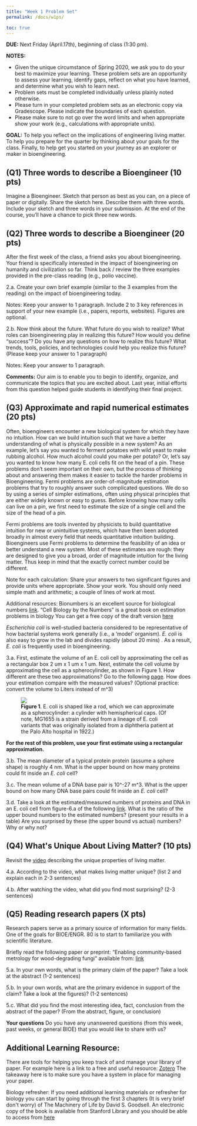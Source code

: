 ```yaml
---
title: "Week 1 Problem Set"
permalink: /docs/w1ps/

toc: true
---
```


**DUE:** Next Friday (April.17th), beginning of class (1:30 pm).

**NOTES:** 
  - Given the unique circumstance of Spring 2020, we ask you to do your best to maximize your learning. These problem sets are an opportunity to assess your learning, identify gaps, reflect on what you have learned, and determine what you wish to learn next. 
  - Problem sets must be completed individually unless plainly noted otherwise.
  - Please turn in your completed problem sets as an electronic copy via Gradescope. Please indicate the boundaries of each question.  
  - Please make sure to not go over the word limits and when appropriate show your work (e.g., calculations with appropriate units).

**GOAL:** To help you reflect on the implications of engineering living matter. To help you prepare for the quarter by thinking about your goals for the class. Finally, to help get you started on your journey as an explorer or maker in bioengineering.

## (Q1) Three words to describe a Bioengineer (10 pts)

Imagine a Bioengineer. Sketch that person as best as you can, on a piece of paper or digitally. 
Share the sketch here.  Describe them with three words. Include your sketch and three words in your submission. 
At the end of the course, you’ll have a chance to pick three new words. 
 
## (Q2) Three words to describe a Bioengineer (20 pts)

After the first week of the class, a friend asks you about bioengineering. Your friend is specifically interested in the impact of bioengineering on humanity and civilization so far. 
Think back / review the three examples provided in the pre-class reading (e.g., polio vaccine).

2.a. Create your own brief example (similar to the 3 examples from the reading) on the impact of bioengineering today. 

Notes: Keep your answer to 1 paragraph. Include 2 to 3 key references in support of your new example (i.e., papers, reports, websites). Figures are optional.

2.b. Now think about the future. What future do you wish to realize?  What roles can bioengineering play in realizing this future?  How would you define “success”?  Do you have any questions on how to realize this future?  What trends, tools, policies, and technologies could help you realize this future? (Please keep your answer to 1 paragraph)

Notes: Keep your answer to 1 paragraph.

**Comments:** Our aim is to enable you to begin to identify, organize, and communicate the topics that you are excited about.  Last year, initial efforts from this question helped guide students in identifying their final project. 

## (Q3)  Approximate and rapid numerical estimates (20 pts)

Often, bioengineers encounter a new biological system for which they have no intuition. How can we build intuition such that we have a better understanding of what is physically possible in a new system? As an example, let’s say you wanted to ferment potatoes with wild yeast to make rubbing alcohol. How much alcohol could you make per potato? Or, let’s say you wanted to know how many E. coli cells fit on the head of a pin. These problems don’t seem important on their own, but the process of thinking about and answering them makes it easier to tackle the harder problems in Bioengineering.
Fermi problems are order-of-magnitude estimation problems that try to roughly answer such complicated questions. We do so by using a series of simpler estimations, often using physical principles that are either widely known or easy to guess. Before knowing how many cells can live on a pin, we first need to estimate the size of a single cell and the size of the head of a pin.

Fermi problems are tools invented by physicists to build quantitative intuition for new or unintuitive systems, which have then been adopted broadly in almost every field that needs quantitative intuition building. Bioengineers use Fermi problems to determine the feasibility of an idea or better understand a new system. Most of these estimates are rough: they are designed to give you a broad, order of magnitude intuition for the living matter. Thus keep in mind that the exactly correct number could be different. 

Note for each calculation: Share your answers to two significant figures and provide units where appropriate. Show your work. You should only need simple math and arithmetic; a couple of lines of work at most. 

Additional resources: Bionumbers is an excellent source for biological numbers [link](https://bionumbers.hms.harvard.edu/search.aspx). 
“Cell Biology by the Numbers” is a great book on estimation problems in biology You can get a free copy of the draft version [here](http://book.bionumbers.org/)

*Escherichia coli* is well-studied bacteria considered to be representative of how bacterial systems work generally (i.e., a ‘model’ organism). *E. coli* is also easy to grow in the lab and divides rapidly (about 20 mins) . As a result, *E. coli* is frequently used in bioengineering.

3.a. First, estimate the volume of an E. coli cell by approximating the cell as a rectangular box 2 um x 1 um x 1 um.  Next, estimate the cell volume by approximating the cell as a spherocylinder, as shown in Figure 1.  How different are these two approximations?   Go to the following [page](https://bionumbers.hms.harvard.edu/bionumber.aspx?&id=100004&ver=20). How does your estimation compare with the measured values? 
(Optional practice: convert the volume to Liters instead of m^3)

<figure>
<a href="/assets/images/w1pc_ringspot.png"><img src="/assets/images/w1ps"></a>
<figcaption><b>Figure 1</b>. E. coli is shaped like a rod, which we can approximate as a spherocylinder: a cylinder with hemispherical caps. (Of note, MG1655 is a strain derived from a lineage of E. coli variants that was originally isolated from a diphtheria patient at the Palo Alto hospital in 1922.)</figcaption>
</figure>

**For the rest of this problem, use your first estimate using a rectangular approximation.**
 
3.b. The mean diameter of a typical protein protein (assume a sphere shape) is roughly 4 nm. What is the upper bound on how many proteins could fit inside an *E. coli* cell? 

3.c. The mean volume of a DNA base pair is 10^-27 m^3. What is the upper bound on how many DNA base pairs could fit inside an *E. coli* cell?

3.d. Take a look at the estimated/measured numbers of proteins and DNA in an E. coli cell from figure-6.a of the following [link](http://book.bionumbers.org/the-geography-of-the-cell/). What is the ratio of the upper bound numbers to the estimated numbers? (present your results in a table) Are you surprised by these (the upper bound vs actual) numbers? Why or why not?

## (Q4) What's Unique About Living Matter? (10 pts)

Revisit the [video](https://youtu.be/NpZ3PXTnxdw) describing the unique properties of living matter.  

4.a. According to the video, what makes living matter unique? (list 2 and explain each in 2-3 sentences) 

4.b. After watching the video, what did you find most surprising? (2-3 sentences) 

## (Q5) Reading research papers (X pts)

Research papers serve as a primary source of information for many fields. One of the goals for BIOE/ENGR. 80 is to start to familiarize you with scientific literature. 

Briefly read the following paper or preprint: “Enabling community-based metrology for wood-degrading fungi” available from: [link](https://fungalbiolbiotech.biomedcentral.com/articles/10.1186/s40694-020-00092-2)

5.a. In your own words, what is the primary claim of the paper? Take a look at the abstract (1-2 sentences)

5.b. In your own words, what are the primary evidence in support of the claim? Take a look at the figures)? (1-2 sentences)

5.c. What did you find the most interesting idea, fact, conclusion from the abstract of the paper? (From the abstract, figure, or conclusion)

**Your questions** Do you have any unanswered questions (from this week, past weeks, or general BIOE) that you would like to share with us?

## Additional Learning Resource: 

There are tools for helping you keep track of and manage your library of paper. For example here is a link to a  free and useful resource: [Zotero](https://www.zotero.org/) 
The takeaway here is to make sure you have a system in place for managing your paper.

Biology refresher:  If you need additional learning materials or refresher for biology you can start by going through the first 3 chapters (It is very brief don't worry) of The Machinery of Life by David S. Goodsell.  An electronic copy of the book is available from Stanford Library and you should be able to access from [here](https://stanford.idm.oclc.org/login?url=https://link.springer.com/book/10.1007%2F978-0-387-84925-6)

